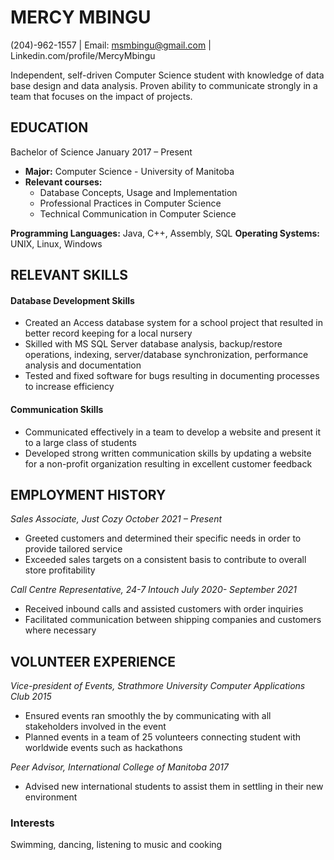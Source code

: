 # MERCY MBINGU
(204)-962-1557 | Email: msmbingu@gmail.com | Linkedin.com/profile/MercyMbingu

Independent, self-driven Computer Science student with knowledge of data base design and data analysis. Proven ability to communicate strongly in a team that focuses on the impact of projects.

## EDUCATION
Bachelor of Science January 2017 – Present
* **Major:** Computer Science - University of Manitoba
* **Relevant courses:**
  * Database Concepts, Usage and Implementation
  * Professional Practices in Computer Science  
  * Technical Communication in Computer Science

**Programming Languages:** Java, C++, Assembly, SQL
**Operating Systems:** UNIX, Linux, Windows

## RELEVANT SKILLS
#### Database Development Skills
* Created an Access database system for a school project that resulted in better record keeping for a local nursery 
* Skilled with MS SQL Server database analysis, backup/restore operations, indexing, server/database synchronization, performance analysis and documentation
* Tested and fixed software for bugs resulting in documenting processes to increase efficiency 

#### Communication Skills
* Communicated effectively in a team to develop a website and present it to a large class of students
* Developed strong written communication skills by updating a website for a non-profit organization resulting in excellent customer feedback

## EMPLOYMENT HISTORY
_Sales Associate, Just Cozy October 2021 – Present_
* Greeted customers and determined their specific needs in order to provide tailored service
* Exceeded sales targets on a consistent basis to contribute to overall store profitability

_Call Centre Representative, 24-7 Intouch July 2020- September 2021_
* Received inbound calls and assisted customers with order inquiries
* Facilitated communication between shipping companies and customers where necessary

## VOLUNTEER EXPERIENCE
_Vice-president of Events, Strathmore University  Computer Applications Club 2015_
* Ensured events ran smoothly the by communicating with all stakeholders involved in the event
* Planned events in a team of 25 volunteers connecting student with worldwide events such as hackathons

_Peer Advisor, International College of Manitoba 2017_
* Advised new international students to assist them in settling in their new environment

### Interests
Swimming, dancing, listening to music and cooking
